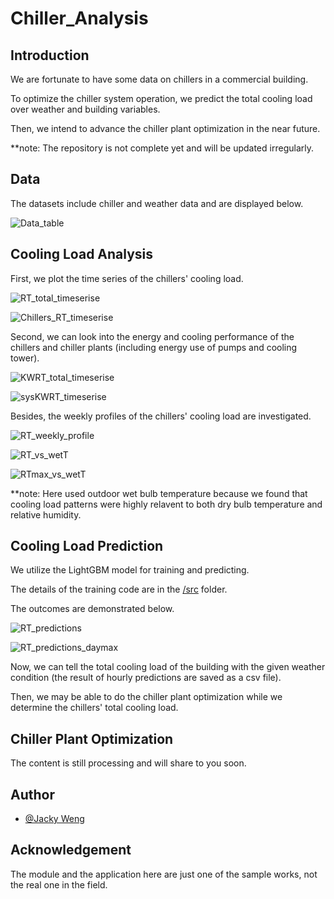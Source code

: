 # Chiller_Analysis

## Introduction
We are fortunate to have some data on chillers in a commercial building.

To optimize the chiller system operation, we predict the total cooling load over weather and building variables.

Then, we intend to advance the chiller plant optimization in the near future.

**note: The repository is not complete yet and will be updated irregularly.

## Data
The datasets include chiller and weather data and are displayed below.

![Data_table](https://github.com/JackyWeng526/Chiller_Analysis/blob/main/docs/Data_table.PNG)


## Cooling Load Analysis
First, we plot the time series of the chillers' cooling load.

![RT_total_timeserise](https://github.com/JackyWeng526/Chiller_Analysis/blob/main/docs/RT_total_timeserise.PNG)

![Chillers_RT_timeserise](https://github.com/JackyWeng526/Chiller_Analysis/blob/main/docs/Chillers_RT_timeserise.PNG)

Second, we can look into the energy and cooling performance of the chillers and chiller plants (including energy use of pumps and cooling tower).

![KWRT_total_timeserise](https://github.com/JackyWeng526/Chiller_Analysis/blob/main/docs/Chillers_performance_timeserise.PNG)

![sysKWRT_timeserise](https://github.com/JackyWeng526/Chiller_Analysis/blob/main/docs/System_performance_timeserise.PNG)

Besides, the weekly profiles of the chillers' cooling load are investigated.

![RT_weekly_profile](https://github.com/JackyWeng526/Chiller_Analysis/blob/main/docs/RT_weekly_profile.PNG)

![RT_vs_wetT](https://github.com/JackyWeng526/Chiller_Analysis/blob/main/docs/RT_vs_wetT.PNG)

![RTmax_vs_wetT](https://github.com/JackyWeng526/Chiller_Analysis/blob/main/docs/RTmax_vs_wetT.PNG)

**note: Here used outdoor wet bulb temperature because we found that cooling load patterns were highly relavent to both dry bulb temperature and relative humidity.

## Cooling Load Prediction
We utilize the LightGBM model for training and predicting.

The details of the training code are in the [/src](https://github.com/JackyWeng526/Chiller_Analysis/blob/main/src/Cooling_load_predict.py) folder.

The outcomes are demonstrated below.

![RT_predictions](https://github.com/JackyWeng526/Chiller_Analysis/blob/main/docs/RT_predictions.PNG)

![RT_predictions_daymax](https://github.com/JackyWeng526/Chiller_Analysis/blob/main/docs/RT_predictions_dailymax.PNG)

Now, we can tell the total cooling load of the building with the given weather condition (the result of hourly predictions are saved as a csv file).

Then, we may be able to do the chiller plant optimization while we determine the chillers' total cooling load.

## Chiller Plant Optimization
The content is still processing and will share to you soon.


## Author
- [@Jacky Weng](https://github.com/JackyWeng526)


## Acknowledgement
The module and the application here are just one of the sample works, not the real one in the field.
